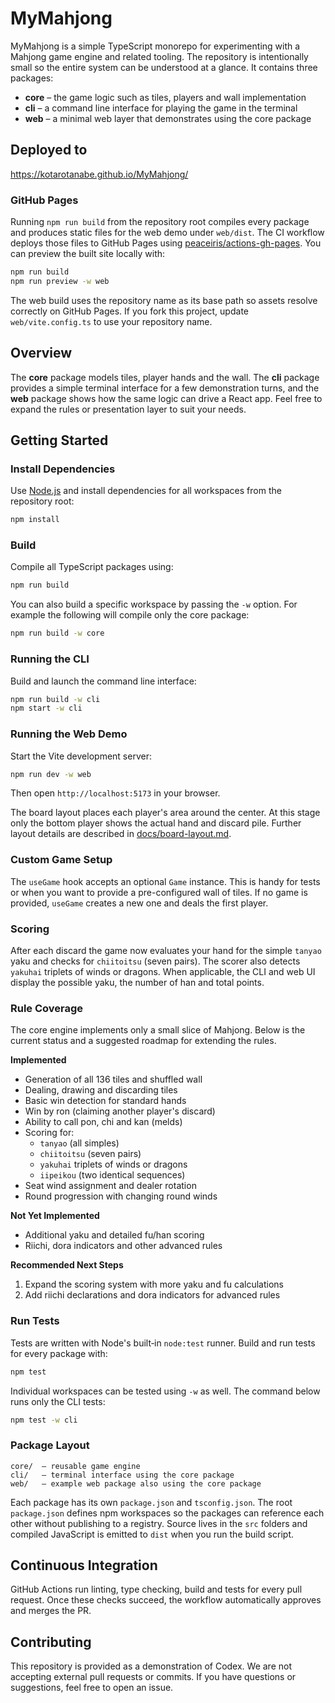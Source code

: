 # MyMahjong

MyMahjong is a simple TypeScript monorepo for experimenting with a Mahjong game engine and related tooling.  The repository is intentionally small so the entire system can be understood at a glance.  It contains three packages:

- **core** – the game logic such as tiles, players and wall implementation
- **cli** – a command line interface for playing the game in the terminal
- **web** – a minimal web layer that demonstrates using the core package

## Deployed to

https://kotarotanabe.github.io/MyMahjong/

### GitHub Pages

Running `npm run build` from the repository root compiles every package and
produces static files for the web demo under `web/dist`. The CI workflow deploys
those files to GitHub Pages using
[peaceiris/actions-gh-pages](https://github.com/peaceiris/actions-gh-pages).
You can preview the built site locally with:

```bash
npm run build
npm run preview -w web
```

The web build uses the repository name as its base path so assets resolve
correctly on GitHub Pages. If you fork this project, update `web/vite.config.ts`
to use your repository name.


## Overview

The **core** package models tiles, player hands and the wall.  The **cli**
package provides a simple terminal interface for a few demonstration turns, and
the **web** package shows how the same logic can drive a React app.  Feel free
to expand the rules or presentation layer to suit your needs.

## Getting Started

### Install Dependencies

Use [Node.js](https://nodejs.org/) and install dependencies for all workspaces from the repository root:

```bash
npm install
```

### Build

Compile all TypeScript packages using:

```bash
npm run build
```

You can also build a specific workspace by passing the `-w` option. For example
the following will compile only the core package:

```bash
npm run build -w core
```
### Running the CLI

Build and launch the command line interface:

```bash
npm run build -w cli
npm start -w cli
```

### Running the Web Demo

Start the Vite development server:

```bash
npm run dev -w web
```

Then open `http://localhost:5173` in your browser.

The board layout places each player's area around the center. At this stage only
the bottom player shows the actual hand and discard pile. Further layout details
are described in [docs/board-layout.md](docs/board-layout.md).

### Custom Game Setup

The `useGame` hook accepts an optional `Game` instance. This is handy for tests
or when you want to provide a pre-configured wall of tiles. If no game is
provided, `useGame` creates a new one and deals the first player.

### Scoring

After each discard the game now evaluates your hand for the simple `tanyao` yaku
and checks for `chiitoitsu` (seven pairs). The scorer also detects `yakuhai`
triplets of winds or dragons.
When applicable, the CLI and web UI display the possible yaku, the number of han
and total points.

### Rule Coverage

The core engine implements only a small slice of Mahjong. Below is the current
status and a suggested roadmap for extending the rules.

**Implemented**

- Generation of all 136 tiles and shuffled wall
- Dealing, drawing and discarding tiles
- Basic win detection for standard hands
- Win by ron (claiming another player's discard)
- Ability to call pon, chi and kan (melds)
- Scoring for:
  - `tanyao` (all simples)
  - `chiitoitsu` (seven pairs)
  - `yakuhai` triplets of winds or dragons
  - `iipeikou` (two identical sequences)
- Seat wind assignment and dealer rotation
- Round progression with changing round winds

**Not Yet Implemented**

- Additional yaku and detailed fu/han scoring
- Riichi, dora indicators and other advanced rules

**Recommended Next Steps**

1. Expand the scoring system with more yaku and fu calculations
2. Add riichi declarations and dora indicators for advanced rules


### Run Tests

Tests are written with Node's built‑in `node:test` runner. Build and run tests for every package with:

```bash
npm test
```

Individual workspaces can be tested using `-w` as well. The command below runs only the CLI tests:

```bash
npm test -w cli
```

### Package Layout

```
core/  – reusable game engine
cli/   – terminal interface using the core package
web/   – example web package also using the core package
```

Each package has its own `package.json` and `tsconfig.json`. The root
`package.json` defines npm workspaces so the packages can reference each other
without publishing to a registry. Source lives in the `src` folders and compiled
JavaScript is emitted to `dist` when you run the build script.

## Continuous Integration

GitHub Actions run linting, type checking, build and tests for every pull request.
Once these checks succeed, the workflow automatically approves and merges the PR.

## Contributing

This repository is provided as a demonstration of Codex. We are not accepting
external pull requests or commits. If you have questions or suggestions, feel
free to open an issue.

